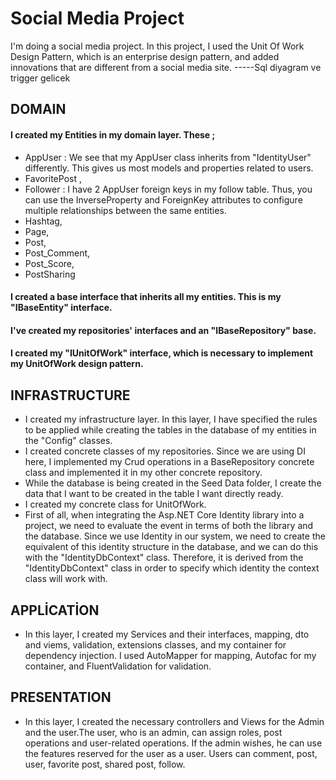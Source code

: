 # Social Media Project
I'm doing a social media project. In this project, I used the Unit Of Work Design Pattern, which is an enterprise design pattern, and added innovations that are different from a social media site.
-----Sql diyagram ve trigger gelicek

## DOMAIN

#### I created my Entities in my domain layer. These ;

- AppUser :  We see that my AppUser class inherits from "IdentityUser" differently. This gives us most models and properties related to users.
- FavoritePost , 
- Follower :  I have 2 AppUser foreign keys in my follow table. Thus, you can use the InverseProperty and ForeignKey attributes to configure multiple relationships between the same entities.
- Hashtag,
- Page,
- Post, 
- Post_Comment,
- Post_Score,
- PostSharing

#### I created a base interface that inherits all my entities. This is my "IBaseEntity" interface.
#### I've created my repositories' interfaces and an "IBaseRepository" base.
#### I created my "IUnitOfWork" interface, which is necessary to implement my UnitOfWork design pattern.

## INFRASTRUCTURE

- I created my infrastructure layer. In this layer, I have specified the rules to be applied while creating the tables in the database of my entities in the "Config" classes.
- I created concrete classes of my repositories. Since we are using DI here, I implemented my Crud operations in a BaseRepository concrete class and implemented it in my other concrete repository.
- While the database is being created in the Seed Data folder, I create the data that I want to be created in the table I want directly ready.
- I created my concrete class for UnitOfWork.
- First of all, when integrating the Asp.NET Core Identity library into a project, we need to evaluate the event in terms of both the library and the database. Since we use Identity in our system, we need to create the equivalent of this identity structure in the database, and we can do this with the "IdentityDbContext" class. Therefore, it is derived from the "IdentityDbContext" class in order to specify which identity the context class will work with.

## APPLİCATİON
- In this layer, I created my Services and their interfaces, mapping, dto and viems, validation, extensions classes, and my container for dependency injection. I used AutoMapper for mapping, Autofac for my container, and FluentValidation for validation.

## PRESENTATION

- In this layer, I created the necessary controllers and Views for the Admin and the user.The user, who is an admin, can assign roles, post operations and user-related operations. If the admin wishes, he can use the features reserved for the user as a user. Users can comment, post, user, favorite post, shared post, follow.
